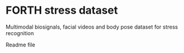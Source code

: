 # FORTH stress dataset
Multimodal biosignals, facial videos and body pose dataset for stress recognition

Readme file
